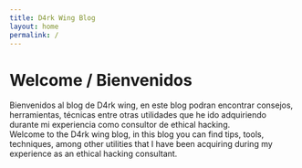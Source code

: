 ```yaml
---
title: D4rk Wing Blog
layout: home
permalink: /
---
```


# Welcome / Bienvenidos


Bienvenidos al blog de D4rk wing, en este blog podran encontrar consejos, herramientas, técnicas entre otras utilidades que he ido adquiriendo durante mi experiencia como consultor de ethical hacking.
<br />
Welcome to the D4rk wing blog, in this blog you can find tips, tools, techniques, among other utilities that I have been acquiring during my experience as an ethical hacking consultant.